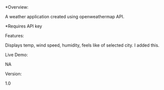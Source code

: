 *Overview:


A weather application created using openweathermap API.

\*Requires API key

Features:

Displays temp, wind speed, humidity, feels like of selected city. I added this.

Live Demo:

NA

Version:

1.0
